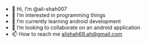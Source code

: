 - 👋 Hi, I’m @ali-shah007
- 👀 I’m interested in programming things
- 🌱 I’m currently learning android development
- 💞️ I’m looking to collaborate on an android application
- 📫 How to reach me alishah69.ah@gmail.com

<!---
ali-shah007/ali-shah007 is a ✨ special ✨ repository because its `README.md` (this file) appears on your GitHub profile.
You can click the Preview link to take a look at your changes.
--->

